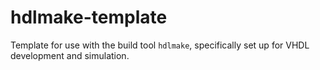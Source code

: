 # hdlmake-template
Template for use with the build tool `hdlmake`, specifically set up for VHDL development and simulation.
